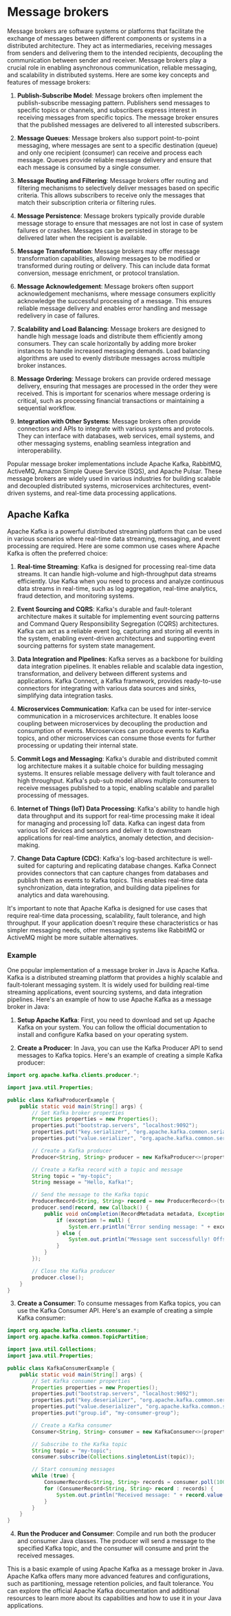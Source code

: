 # Message brokers

Message brokers are software systems or platforms that facilitate the exchange of messages between different components or systems in a distributed architecture. They act as intermediaries, receiving messages from senders and delivering them to the intended recipients, decoupling the communication between sender and receiver. Message brokers play a crucial role in enabling asynchronous communication, reliable messaging, and scalability in distributed systems. Here are some key concepts and features of message brokers:

1. **Publish-Subscribe Model**: Message brokers often implement the publish-subscribe messaging pattern. Publishers send messages to specific topics or channels, and subscribers express interest in receiving messages from specific topics. The message broker ensures that the published messages are delivered to all interested subscribers.

2. **Message Queues**: Message brokers also support point-to-point messaging, where messages are sent to a specific destination (queue) and only one recipient (consumer) can receive and process each message. Queues provide reliable message delivery and ensure that each message is consumed by a single consumer.

3. **Message Routing and Filtering**: Message brokers offer routing and filtering mechanisms to selectively deliver messages based on specific criteria. This allows subscribers to receive only the messages that match their subscription criteria or filtering rules.

4. **Message Persistence**: Message brokers typically provide durable message storage to ensure that messages are not lost in case of system failures or crashes. Messages can be persisted in storage to be delivered later when the recipient is available.

5. **Message Transformation**: Message brokers may offer message transformation capabilities, allowing messages to be modified or transformed during routing or delivery. This can include data format conversion, message enrichment, or protocol translation.

6. **Message Acknowledgement**: Message brokers often support acknowledgement mechanisms, where message consumers explicitly acknowledge the successful processing of a message. This ensures reliable message delivery and enables error handling and message redelivery in case of failures.

7. **Scalability and Load Balancing**: Message brokers are designed to handle high message loads and distribute them efficiently among consumers. They can scale horizontally by adding more broker instances to handle increased messaging demands. Load balancing algorithms are used to evenly distribute messages across multiple broker instances.

8. **Message Ordering**: Message brokers can provide ordered message delivery, ensuring that messages are processed in the order they were received. This is important for scenarios where message ordering is critical, such as processing financial transactions or maintaining a sequential workflow.

9. **Integration with Other Systems**: Message brokers often provide connectors and APIs to integrate with various systems and protocols. They can interface with databases, web services, email systems, and other messaging systems, enabling seamless integration and interoperability.

Popular message broker implementations include Apache Kafka, RabbitMQ, ActiveMQ, Amazon Simple Queue Service (SQS), and Apache Pulsar. These message brokers are widely used in various industries for building scalable and decoupled distributed systems, microservices architectures, event-driven systems, and real-time data processing applications.

## Apache Kafka

Apache Kafka is a powerful distributed streaming platform that can be used in various scenarios where real-time data streaming, messaging, and event processing are required. Here are some common use cases where Apache Kafka is often the preferred choice:

1. **Real-time Streaming**: Kafka is designed for processing real-time data streams. It can handle high-volume and high-throughput data streams efficiently. Use Kafka when you need to process and analyze continuous data streams in real-time, such as log aggregation, real-time analytics, fraud detection, and monitoring systems.

2. **Event Sourcing and CQRS**: Kafka's durable and fault-tolerant architecture makes it suitable for implementing event sourcing patterns and Command Query Responsibility Segregation (CQRS) architectures. Kafka can act as a reliable event log, capturing and storing all events in the system, enabling event-driven architectures and supporting event sourcing patterns for system state management.

3. **Data Integration and Pipelines**: Kafka serves as a backbone for building data integration pipelines. It enables reliable and scalable data ingestion, transformation, and delivery between different systems and applications. Kafka Connect, a Kafka framework, provides ready-to-use connectors for integrating with various data sources and sinks, simplifying data integration tasks.

4. **Microservices Communication**: Kafka can be used for inter-service communication in a microservices architecture. It enables loose coupling between microservices by decoupling the production and consumption of events. Microservices can produce events to Kafka topics, and other microservices can consume those events for further processing or updating their internal state.

5. **Commit Logs and Messaging**: Kafka's durable and distributed commit log architecture makes it a suitable choice for building messaging systems. It ensures reliable message delivery with fault tolerance and high throughput. Kafka's pub-sub model allows multiple consumers to receive messages published to a topic, enabling scalable and parallel processing of messages.

6. **Internet of Things (IoT) Data Processing**: Kafka's ability to handle high data throughput and its support for real-time processing make it ideal for managing and processing IoT data. Kafka can ingest data from various IoT devices and sensors and deliver it to downstream applications for real-time analytics, anomaly detection, and decision-making.

7. **Change Data Capture (CDC)**: Kafka's log-based architecture is well-suited for capturing and replicating database changes. Kafka Connect provides connectors that can capture changes from databases and publish them as events to Kafka topics. This enables real-time data synchronization, data integration, and building data pipelines for analytics and data warehousing.

It's important to note that Apache Kafka is designed for use cases that require real-time data processing, scalability, fault tolerance, and high throughput. If your application doesn't require these characteristics or has simpler messaging needs, other messaging systems like RabbitMQ or ActiveMQ might be more suitable alternatives.

### Example

One popular implementation of a message broker in Java is Apache Kafka. Kafka is a distributed streaming platform that provides a highly scalable and fault-tolerant messaging system. It is widely used for building real-time streaming applications, event sourcing systems, and data integration pipelines. Here's an example of how to use Apache Kafka as a message broker in Java:

1. **Setup Apache Kafka**: First, you need to download and set up Apache Kafka on your system. You can follow the official documentation to install and configure Kafka based on your operating system.

2. **Create a Producer**: In Java, you can use the Kafka Producer API to send messages to Kafka topics. Here's an example of creating a simple Kafka producer:

```java
import org.apache.kafka.clients.producer.*;

import java.util.Properties;

public class KafkaProducerExample {
    public static void main(String[] args) {
        // Set Kafka broker properties
        Properties properties = new Properties();
        properties.put("bootstrap.servers", "localhost:9092");
        properties.put("key.serializer", "org.apache.kafka.common.serialization.StringSerializer");
        properties.put("value.serializer", "org.apache.kafka.common.serialization.StringSerializer");

        // Create a Kafka producer
        Producer<String, String> producer = new KafkaProducer<>(properties);

        // Create a Kafka record with a topic and message
        String topic = "my-topic";
        String message = "Hello, Kafka!";

        // Send the message to the Kafka topic
        ProducerRecord<String, String> record = new ProducerRecord<>(topic, message);
        producer.send(record, new Callback() {
            public void onCompletion(RecordMetadata metadata, Exception exception) {
                if (exception != null) {
                    System.err.println("Error sending message: " + exception.getMessage());
                } else {
                    System.out.println("Message sent successfully! Offset: " + metadata.offset());
                }
            }
        });

        // Close the Kafka producer
        producer.close();
    }
}
```

3. **Create a Consumer**: To consume messages from Kafka topics, you can use the Kafka Consumer API. Here's an example of creating a simple Kafka consumer:

```java
import org.apache.kafka.clients.consumer.*;
import org.apache.kafka.common.TopicPartition;

import java.util.Collections;
import java.util.Properties;

public class KafkaConsumerExample {
    public static void main(String[] args) {
        // Set Kafka consumer properties
        Properties properties = new Properties();
        properties.put("bootstrap.servers", "localhost:9092");
        properties.put("key.deserializer", "org.apache.kafka.common.serialization.StringDeserializer");
        properties.put("value.deserializer", "org.apache.kafka.common.serialization.StringDeserializer");
        properties.put("group.id", "my-consumer-group");

        // Create a Kafka consumer
        Consumer<String, String> consumer = new KafkaConsumer<>(properties);

        // Subscribe to the Kafka topic
        String topic = "my-topic";
        consumer.subscribe(Collections.singletonList(topic));

        // Start consuming messages
        while (true) {
            ConsumerRecords<String, String> records = consumer.poll(100);
            for (ConsumerRecord<String, String> record : records) {
                System.out.println("Received message: " + record.value());
            }
        }
    }
}
```

4. **Run the Producer and Consumer**: Compile and run both the producer and consumer Java classes. The producer will send a message to the specified Kafka topic, and the consumer will consume and print the received messages.

This is a basic example of using Apache Kafka as a message broker in Java. Apache Kafka offers many more advanced features and configurations, such as partitioning, message retention policies, and fault tolerance. You can explore the official Apache Kafka documentation and additional resources to learn more about its capabilities and how to use it in your Java applications.
